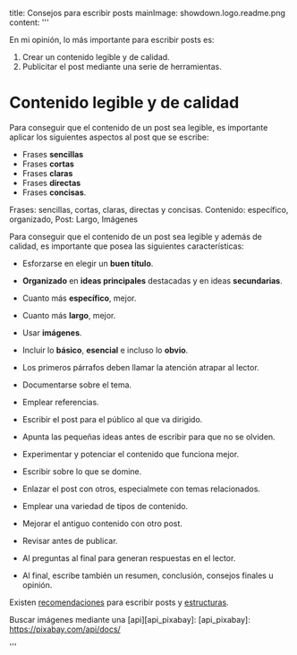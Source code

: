 title: Consejos para escribir posts
mainImage: showdown.logo.readme.png
content: 
 '''


En mi opinión, lo más importante para escribir posts es:
1. Crear un contenido legible y de calidad.
2. Publicitar el post mediante una serie de herramientas.



# Contenido legible y de calidad

Para conseguir que el contenido de un post sea legible, es importante aplicar los siguientes aspectos al post que se escribe:
+ Frases **sencillas**
+ Frases **cortas**
+ Frases **claras**
+ Frases **directas**
+ Frases **concisas**.

Frases: sencillas, cortas, claras, directas y concisas.
Contenido: específico, organizado, 
Post: Largo, Imágenes


Para conseguir que el contenido de un post sea legible y además de calidad, es importante que posea las siguientes características:
+ Esforzarse en elegir un **buen título**.
+ **Organizado** en **ideas principales** destacadas y en ideas **secundarias**.
+ Cuanto más **específico**, mejor.
+ Cuanto más **largo**, mejor.
+ Usar **imágenes**.
+ Incluir lo **básico**, **esencial** e incluso lo **obvio**.
+ Los primeros párrafos deben llamar la atención atrapar al lector.

+ Documentarse sobre el tema.
+ Emplear referencias.
+ Escribir el post para el público al que va dirigido.
+ Apunta las pequeñas ideas antes de escribir para que no se olviden.
+ Experimentar y potenciar el contenido que funciona mejor.
+ Escribir sobre lo que se domine.
+ Enlazar el post con otros, especialmete con temas relacionados.
+ Emplear una variedad de tipos de contenido.
+ Mejorar el antiguo contenido con otro post.
+ Revisar antes de publicar.
+ Al preguntas al final para generan respuestas en el lector.
+ Al final, escribe también un resumen, conclusión, consejos finales u opinión.


Existen [recomendaciones][consejos_posts] para escribir posts y [estructuras][estructura_post].


[consejos_posts]: https://www.40defiebre.com/consejos-escribir-post/
[estructura_post]: https://www.40defiebre.com/estructura-perfecta-post-tipos/

Buscar imágenes mediante una [api][api_pixabay]:
[api_pixabay]: https://pixabay.com/api/docs/

 '''
